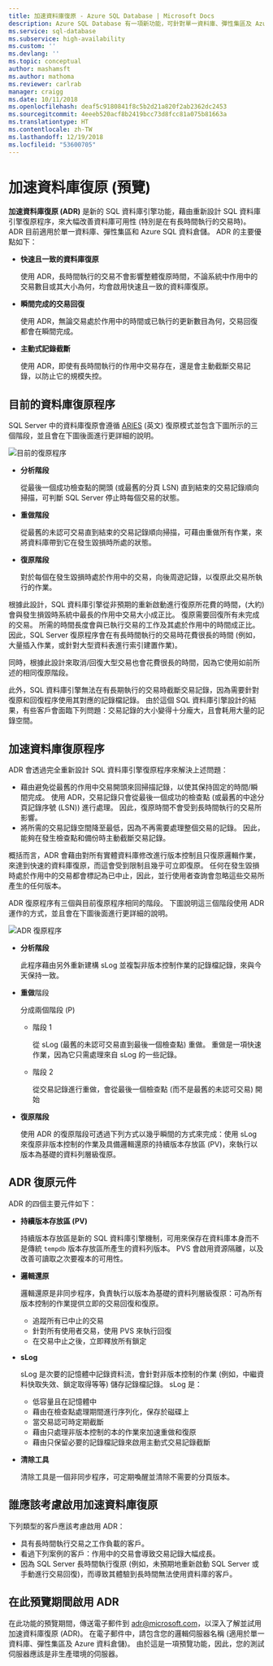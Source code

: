 ```yaml
---
title: 加速資料庫復原 - Azure SQL Database | Microsoft Docs
description: Azure SQL Database 有一項新功能，可針對單一資料庫、彈性集區及 Azure SQL 資料倉儲，提供快速且一致的資料庫復原、瞬間完成的交易回復，以及主動式記錄截斷。
ms.service: sql-database
ms.subservice: high-availability
ms.custom: ''
ms.devlang: ''
ms.topic: conceptual
author: mashamsft
ms.author: mathoma
ms.reviewer: carlrab
manager: craigg
ms.date: 10/11/2018
ms.openlocfilehash: deaf5c9180841f8c5b2d21a820f2ab2362dc2453
ms.sourcegitcommit: 4eeeb520acf8b2419bcc73d8fcc81a075b81663a
ms.translationtype: HT
ms.contentlocale: zh-TW
ms.lasthandoff: 12/19/2018
ms.locfileid: "53600705"
---
```

# <a name="accelerated-database-recovery-preview"></a>加速資料庫復原 (預覽)

**加速資料庫復原 (ADR)** 是新的 SQL 資料庫引擎功能，藉由重新設計 SQL 資料庫引擎復原程序，來大幅改善資料庫可用性 (特別是在有長時間執行的交易時)。 ADR 目前適用於單一資料庫、彈性集區和 Azure SQL 資料倉儲。 ADR 的主要優點如下：

- **快速且一致的資料庫復原**

  使用 ADR，長時間執行的交易不會影響整體復原時間，不論系統中作用中的交易數目或其大小為何，均會啟用快速且一致的資料庫復原。

- **瞬間完成的交易回復**

  使用 ADR，無論交易處於作用中的時間或已執行的更新數目為何，交易回復都會在瞬間完成。

- **主動式記錄截斷**

  使用 ADR，即使有長時間執行的作用中交易存在，還是會主動截斷交易記錄，以防止它的規模失控。

## <a name="the-current-database-recovery-process"></a>目前的資料庫復原程序

SQL Server 中的資料庫復原會遵循 [ARIES](https://people.eecs.berkeley.edu/~brewer/cs262/Aries.pdf) \(英文\) 復原模式並包含下圖所示的三個階段，並且會在下圖後面進行更詳細的說明。

![目前的復原程序](./media/sql-database-accelerated-database-recovery/current-recovery-process.png)

- **分析階段**

  從最後一個成功檢查點的開頭 (或最舊的分頁 LSN) 直到結束的交易記錄順向掃描，可判斷 SQL Server 停止時每個交易的狀態。

- **重做階段**

  從最舊的未認可交易直到結束的交易記錄順向掃描，可藉由重做所有作業，來將資料庫帶到它在發生毀損時所處的狀態。

- **復原階段**

  對於每個在發生毀損時處於作用中的交易，向後周遊記錄，以復原此交易所執行的作業。

根據此設計，SQL 資料庫引擎從非預期的重新啟動進行復原所花費的時間，(大約) 會與發生損毀時系統中最長的作用中交易大小成正比。 復原需要回復所有未完成的交易。 所需的時間長度會與已執行交易的工作及其處於作用中的時間成正比。 因此，SQL Server 復原程序會在有長時間執行的交易時花費很長的時間 (例如，大量插入作業，或針對大型資料表進行索引建置作業)。

同時，根據此設計來取消/回復大型交易也會花費很長的時間，因為它使用如前所述的相同復原階段。

此外，SQL 資料庫引擎無法在有長期執行的交易時截斷交易記錄，因為需要針對復原和回復程序使用其對應的記錄檔記錄。 由於這個 SQL 資料庫引擎設計的結果，有些客戶會面臨下列問題：交易記錄的大小變得十分龐大，且會耗用大量的記錄空間。

## <a name="the-accelerated-database-recovery-process"></a>加速資料庫復原程序

ADR 會透過完全重新設計 SQL 資料庫引擎復原程序來解決上述問題：

- 藉由避免從最舊的作用中交易開頭來回掃描記錄，以使其保持固定的時間/瞬間完成。 使用 ADR，交易記錄只會從最後一個成功的檢查點 (或最舊的中途分頁記錄序號 (LSN)) 進行處理。 因此，復原時間不會受到長時間執行的交易所影響。
- 將所需的交易記錄空間降至最低，因為不再需要處理整個交易的記錄。 因此，能夠在發生檢查點和備份時主動截斷交易記錄。

概括而言，ADR 會藉由對所有實體資料庫修改進行版本控制且只復原邏輯作業，來達到快速的資料庫復原，而這會受到限制且幾乎可立即復原。 任何在發生毀損時處於作用中的交易都會標記為已中止，因此，並行使用者查詢會忽略這些交易所產生的任何版本。

ADR 復原程序有三個與目前復原程序相同的階段。 下圖說明這三個階段使用 ADR 運作的方式，並且會在下圖後面進行更詳細的說明。

![ADR 復原程序](./media/sql-database-accelerated-database-recovery/adr-recovery-process.png)

- **分析階段**

  此程序藉由另外重新建構 sLog 並複製非版本控制作業的記錄檔記錄，來與今天保持一致。
- **重做**階段

  分成兩個階段 (P)
  - 階段 1

      從 sLog (最舊的未認可交易直到最後一個檢查點) 重做。 重做是一項快速作業，因為它只需處理來自 sLog 的一些記錄。
  - 階段 2

     從交易記錄進行重做，會從最後一個檢查點 (而不是最舊的未認可交易) 開始
- **復原階段**

   使用 ADR 的復原階段可透過下列方式以幾乎瞬間的方式來完成：使用 sLog 來復原非版本控制的作業及具備邏輯還原的持續版本存放區 (PV)，來執行以版本為基礎的資料列層級復原。

## <a name="adr-recovery-components"></a>ADR 復原元件

ADR 的四個主要元件如下：

- **持續版本存放區 (PV)**

  持續版本存放區是新的 SQL 資料庫引擎機制，可用來保存在資料庫本身而不是傳統 `tempdb` 版本存放區所產生的資料列版本。 PVS 會啟用資源隔離，以及改善可讀取之次要複本的可用性。

- **邏輯還原**

  邏輯還原是非同步程序，負責執行以版本為基礎的資料列層級復原：可為所有版本控制的作業提供立即的交易回復和復原。

  - 追蹤所有已中止的交易
  - 針對所有使用者交易，使用 PVS 來執行回復
  - 在交易中止之後，立即釋放所有鎖定

- **sLog**

  sLog 是次要的記憶體中記錄資料流，會針對非版本控制的作業 (例如，中繼資料快取失效、鎖定取得等等) 儲存記錄檔記錄。 sLog 是：

  - 低容量且在記憶體中
  - 藉由在檢查點處理期間進行序列化，保存於磁碟上
  - 當交易認可時定期截斷
  - 藉由只處理非版本控制的本的作業來加速重做和復原  
  - 藉由只保留必要的記錄檔記錄來啟用主動式交易記錄截斷

- **清除工具**

  清除工具是一個非同步程序，可定期喚醒並清除不需要的分頁版本。

## <a name="who-should-consider-accelerated-database-recovery"></a>誰應該考慮啟用加速資料庫復原

下列類型的客戶應該考慮啟用 ADR：

- 具有長時間執行交易之工作負載的客戶。
- 看過下列案例的客戶：作用中的交易會導致交易記錄大幅成長。  
- 因為 SQL Server 長時間執行復原 (例如，未預期地重新啟動 SQL Server 或手動進行交易回復)，而導致其體驗到長時間無法使用資料庫的客戶。

## <a name="to-enable-adr-during-this-preview-period"></a>在此預覽期間啟用 ADR

在此功能的預覽期間，傳送電子郵件到 [adr@microsoft.com](mailto:adr@microsoft.com)，以深入了解並試用加速資料庫復原 (ADR)。 在電子郵件中，請包含您的邏輯伺服器名稱 (適用於單一資料庫、彈性集區及 Azure 資料倉儲)。 由於這是一項預覽功能，因此，您的測試伺服器應該是非生產環境的伺服器。
